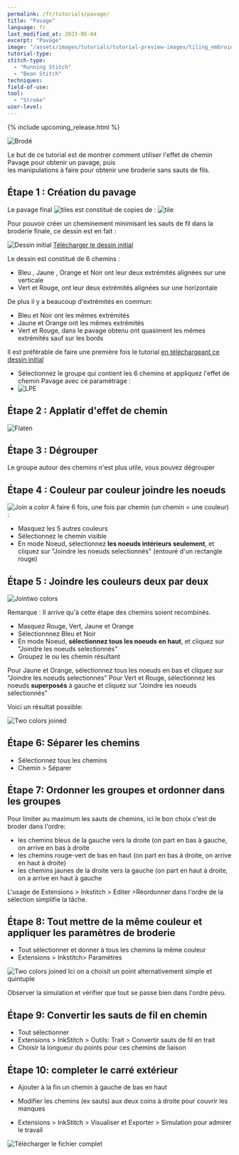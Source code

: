 ```yaml
---
permalink: /fr/tutorials/pavage/
title: "Pavage"
language: fr
last_modified_at: 2023-05-04
excerpt: "Pavage"
image: "/assets/images/tutorials/tutorial-preview-images/tiling_embroidered.jpg"
tutorial-type:
stitch-type:
  - "Running Stitch"
  - "Bean Stitch"
techniques:
field-of-use:
tool:
  - "Stroke"
user-level:
---
```


{% include upcoming_release.html %}

![Brodé](/assets/images/tutorials/tutorial-preview-images/tiling_embroidered.jpg)

Le but de ce tutorial est de montrer comment utiliser l'effet de chemin Pavage pour obtenir un pavage, puis  
les manipulations à faire pour obtenir une broderie sans sauts de fils.

## Étape 1 : Création du pavage

Le pavage final ![tiles](/assets/images/tutorials/tiling/full_tiling.png) est constitué de copies de :
![tile](/assets/images/tutorials/tiling/tile.png)

Pour pouvoir créer un cheminement minimisant les sauts de fil dans la broderie finale, ce dessin est en fait :

![Dessin initial ](/assets/images/tutorials/tiling/tile.svg)
[Télécharger le dessin initial](/assets/images/tutorials/tiling/tile.svg)

Le dessin est constitué de 6 chemins :
  * Bleu , Jaune , Orange et Noir ont leur deux extrémités alignées sur une verticale
  * Vert et Rouge, ont leur deux extrémités alignées sur une horizontale
  
De plus il y a beaucoup d'extrémités en commun:
  * Bleu et Noir ont les mêmes extrémités
  * Jaune et Orange ont les mêmes extrémités
  * Vert et Rouge, dans le pavage obtenu ont quasiment les mêmes extrémités sauf sur les bords
  
  Il est préférable de faire une première fois le tutorial [en téléchargeant ce  dessin initial](/assets/images/tutorials/tiling/tile.svg)
  
* Sélectionnez le groupe qui contient les 6 chemins et appliquez l'effet de chemin Pavage avec ce paramètrage :
* ![LPE](/assets/images/tutorials/tiling/colored_tiling.jpg)


## Étape 2 : Applatir d'effet de chemin 
 ![Flaten](/assets/images/tutorials/tiling/flatten.jpg)

## Étape 3 : Dégrouper
Le groupe autour des chemins n'est plus utile, vous pouvez dégrouper

## Étape 4 : Couleur par couleur joindre les noeuds

 ![Join a color](/assets/images/tutorials/tiling/join-a-color.jpg)
 A faire 6 fois, une fois par chemin (un chemin = une couleur) :
 * Masquez les 5 autres couleurs
 * Sélectionnez le chemin visible
 * En mode Noeud, sélectionnez **les noeuds intérieurs seulement**, et cliquez sur "Joindre les noeuds selectionnés" (entouré d'un rectangle rouge)


## Étape 5 : Joindre les couleurs deux par deux

 ![Jointwo colors](/assets/images/tutorials/tiling/join_two_colors.jpg)
 
 Remarque : Il arrive qu'à cette étape des chemins soient recombinés.
 
* Masquez  Rouge, Vert, Jaune et Orange
* Sélectionnnez Bleu et Noir
* En mode Noeud, **sélectionnez tous les noeuds en haut**, et cliquez sur "Joindre les noeuds selectionnés" 
* Groupez le ou les chemin résultant

Pour Jaune et Orange, sélectionnez tous les noeuds en bas et cliquez sur "Joindre les noeuds selectionnés" 
Pour Vert et Rouge, sélectionnez les  noeuds  **superposés** à gauche et cliquez sur "Joindre les noeuds selectionnés" 

Voici un résultat possible: 

 ![Two colors joined](/assets/images/tutorials/tiling/joined_two_colors.jpg)
 
 
## Étape 6: Séparer les chemins

* Sélectionnez tous les chemins
* Chemin > Séparer

## Étape 7: Ordonner les groupes et ordonner dans les groupes 

Pour limiter au maximum les sauts de chemins, ici le bon  choix c'est de broder dans l'ordre:

* les chemins bleus de la gauche vers la droite (on part en bas à gauche, on arrive en bas à droite
* les chemins rouge-vert de bas en haut (on part en bas à droite, on arrive en haut à droite)
* les chemins jaunes de la droite vers la gauche (on part en haut à droite,  on a arrive en haut à  gauche

L'usage de Extensions > Inkstitch > Editer >Réordonner dans l'ordre de la sélection simplifie la tâche.


## Étape 8: Tout mettre de la même couleur et appliquer les paramètres de broderie

* Tout sélectionner et donner à tous les chemins la même couleur
* Extensions > Inkstitch> Paramètres

 ![Two colors joined](/assets/images/tutorials/tiling/parameters.jpg)
 Ici on a choisit un point alternativement simple et quintuple
 
 Observer la simulation et vérifier que tout se passe bien dans l'ordre pévu.
 
 ## Étape 9: Convertir les sauts de fil en chemin
 
 * Tout sélectionner
 * Extensions > InkStitch > Outils: Trait > Convertir sauts de fil en trait
 * Choisir la longueur du points pour ces  chemins de liaison


## Étape 10: completer le carré extérieur
  * Ajouter à la fin un chemin à gauche de bas en haut
  * Modifier les chemins (ex sauts) aux deux coins à droite pour couvrir les manques
  
 * Extensions > InkStitch > Visualiser et Exporter > Simulation
 pour admirer le travail



 ![Télécharger le fichier complet](/assets/images/tutorials/tiling/tiling.svg)









 
 













